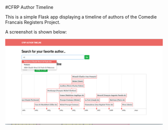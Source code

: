 #CFRP Author Timeline

This is a simple Flask app displaying a timeline of authors of the Comedie Francais Registers Project.

A screenshot is shown below:

![Screenshot](https://raw.githubusercontent.com/hariharsubramanyam/cfrp_flask/master/screenshot.png)
